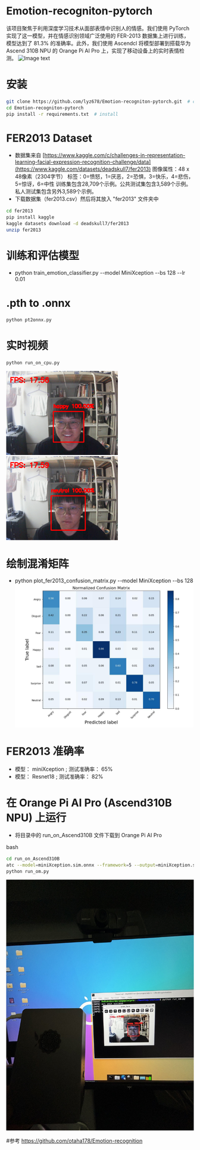 # Emotion-recogniton-pytorch
该项目聚焦于利用深度学习技术从面部表情中识别人的情感。我们使用 PyTorch 实现了这一模型，并在情感识别领域广泛使用的 FER-2013 数据集上进行训练，模型达到了 81.3% 的准确率。此外，我们使用 Ascendcl 将模型部署到搭载华为 Ascend 310B NPU 的 Orange Pi AI Pro 上，实现了移动设备上的实时表情检测。
![Image text](http://www.orangepi.cn/img/aipro/aipro-18.png)

# 安装
```bash
git clone https://github.com/lyz678/Emotion-recogniton-pytorch.git  # clone
cd Emotion-recogniton-pytorch
pip install -r requirements.txt  # install
```

# FER2013 Dataset
- 数据集来自 [https://www.kaggle.com/c/challenges-in-representation-learning-facial-expression-recognition-challenge/data](https://www.kaggle.com/datasets/deadskull7/fer2013)
图像属性：48 x 48像素（2304字节）
标签：0=愤怒，1=厌恶，2=恐惧，3=快乐，4=悲伤，5=惊讶，6=中性
训练集包含28,709个示例。公共测试集包含3,589个示例。私人测试集包含另外3,589个示例。
- 下载数据集（fer2013.csv）然后将其放入 "fer2013" 文件夹中
  
```bash
cd fer2013
pip install kaggle
kaggle datasets download -d deadskull7/fer2013
unzip fer2013
```

# 训练和评估模型
- python train_emotion_classifier.py --model MiniXception --bs 128 --lr 0.01


# .pth to .onnx
```bash
python pt2onnx.py
```

# 实时视频
```bash
python run_on_cpu.py
```
![Image text](https://github.com/lyz678/Emotion-recogniton-pytorch/blob/main/result/demo1.jpg)
![Image text](https://github.com/lyz678/Emotion-recogniton-pytorch/blob/main/result/demo2.jpg)


# 绘制混淆矩阵
- python plot_fer2013_confusion_matrix.py --model MiniXception --bs 128
![Image text](https://github.com/lyz678/Emotion-recogniton-pytorch/blob/main/result/ConfusionMatrix.jpg)

# FER2013 准确率     
- 模型：    miniXception ;        测试准确率：  65% <Br/>
- 模型：   Resnet18 ;      测试准确率：  82%

# 在 Orange Pi AI Pro (Ascend310B NPU) 上运行

- 将目录中的 run_on_Ascend310B 文件下载到 Orange Pi AI Pro

bash


  
```bash
cd run_on_Ascend310B
atc --model=miniXception.sim.onnx --framework=5 --output=miniXception.sim --input_format=NCHW --input_shape="input.1:1,1,48,48" --log=error --soc_version=Ascend310B1 #.onnx to .om
python run_om.py
```
![Image text](https://github.com/lyz678/Emotion-recogniton-pytorch/blob/main/result/demo3.JPG)

#参考
https://github.com/otaha178/Emotion-recognition



